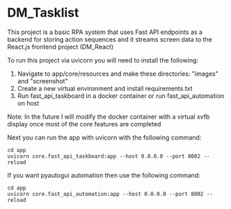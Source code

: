 # DM_Tasklist
This project is a basic RPA system that uses Fast API endpoints as a backend for storing action 
sequences and it streams screen data to the React.js frontend project (DM_React)

To run this project via uvicorn you will need to install the following:
1. Navigate to app/core/resources and make these directories: "images" and "screenshot"
2. Create a new virtual environment and install requirements.txt
3. Run fast_api_taskboard in a docker container or run fast_api_automation on host

Note: In the future I will modify the docker container with a virtual xvfb display once most
of the core features are completed

Next you can run the app with uvicorn with the following command:
```angular2html
cd app
uvicorn core.fast_api_taskboard:app --host 0.0.0.0 --port 8002 --reload
```

If you want pyautogui automation then use the following command:
```angular2html
cd app
uvicorn core.fast_api_automation:app --host 0.0.0.0 --port 8002 --reload
```
